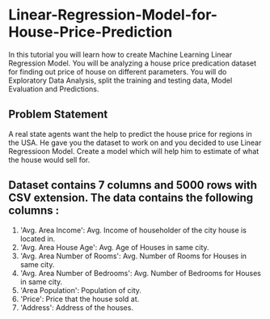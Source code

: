# Linear-Regression-Model-for-House-Price-Prediction
In this tutorial you will learn how to create Machine Learning Linear Regression Model. You will be analyzing a house price predication dataset for finding out price of house on different parameters. You will do Exploratory Data Analysis, split the training and testing data, Model Evaluation and Predictions.

## Problem Statement
A real state agents want the help to predict the house price for regions in the USA. He gave you the dataset to work on and you decided to use Linear Regressioon Model. Create a model which will help him to estimate of what the house would sell for.

## Dataset contains 7 columns and 5000 rows with CSV extension. The data contains the following columns :

1. 'Avg. Area Income': Avg. Income of householder of the city house is located in.
2. 'Avg. Area House Age': Avg. Age of Houses in same city.
3. 'Avg. Area Number of Rooms': Avg. Number of Rooms for Houses in same city.
4. 'Avg. Area Number of Bedrooms': Avg. Number of Bedrooms for Houses in same city.
5. 'Area Population': Population of city.
6. 'Price': Price that the house sold at.
7. 'Address': Address of the houses.
